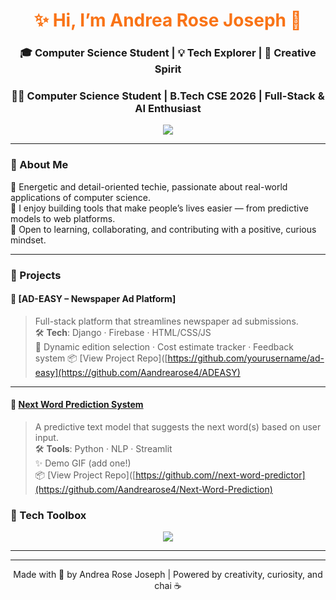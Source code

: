 <h1 align="center">
  <span style="color:#f97316;">✨ Hi, I’m <span style="animation: blink 1s step-end infinite;">Andrea Rose Joseph</span> 👋</span>
</h1>
<h3 align="center">🎓 Computer Science Student | 💡 Tech Explorer | 🎤 Creative Spirit</h3>


<h3 align="center">👩‍💻 Computer Science Student | B.Tech CSE 2026 | Full-Stack & AI Enthusiast</h3>

<p align="center">
  <img src="https://readme-typing-svg.demolab.com?font=Fira+Code&pause=1000&color=F97316&center=true&vCenter=true&width=435&lines=Upcoming+B.Tech+Graduate+(2026)" />
</p>

---

### 🧠 About Me

🌟 Energetic and detail-oriented techie, passionate about real-world applications of computer science.  
🚀 I enjoy building tools that make people’s lives easier — from predictive models to web platforms.  
🎯 Open to learning, collaborating, and contributing with a positive, curious mindset.

---

### 💼 Projects


#### 📰 [AD-EASY – Newspaper Ad Platform]
> Full-stack platform that streamlines newspaper ad submissions.  
🛠️ **Tech**: Django · Firebase · HTML/CSS/JS  
📌 Dynamic edition selection · Cost estimate tracker · Feedback system
📦 [View Project Repo]([https://github.com/yourusername/ad-easy](https://github.com/Aandrearose4/ADEASY)
---

#### 🔮 [Next Word Prediction System](https://github.com/yourusername/next-word-predictor)
> A predictive text model that suggests the next word(s) based on user input.  
🛠️ **Tools**: Python · NLP · Streamlit  
✨ Demo GIF (add one!)  
📦 [View Project Repo]([https://github.com//next-word-predictor](https://github.com/Aandrearose4/Next-Word-Prediction)


### 🧰 Tech Toolbox

<p align="center">
  <img src="https://skillicons.dev/icons?i=python,html,css,js,django,firebase,git,c" />
</p>

---
---
<sub><p align="center">Made with 💙 by Andrea Rose Joseph | Powered by creativity, curiosity, and chai ☕</p></sub>
